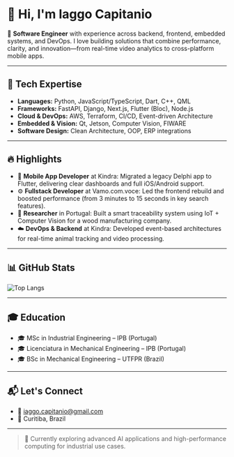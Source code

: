 # 👋 Hi, I'm Iaggo Capitanio

🎯 **Software Engineer** with experience across backend, frontend, embedded systems, and DevOps. I love building solutions that combine performance, clarity, and innovation—from real-time video analytics to cross-platform mobile apps.

---

## 🔧 Tech Expertise

- **Languages:** Python, JavaScript/TypeScript, Dart, C++, QML
- **Frameworks:** FastAPI, Django, Next.js, Flutter (Bloc), Node.js
- **Cloud & DevOps:** AWS, Terraform, CI/CD, Event-driven Architecture
- **Embedded & Vision:** Qt, Jetson, Computer Vision, FIWARE
- **Software Design:** Clean Architecture, OOP, ERP integrations

---

## 🔥 Highlights

- 🚀 **Mobile App Developer** at Kindra: Migrated a legacy Delphi app to Flutter, delivering clear dashboards and full iOS/Android support.
- ⚙️ **Fullstack Developer** at Vamo.com.voce: Led the frontend rebuild and boosted performance (from 3 minutes to 15 seconds in key search features).
- 🧠 **Researcher** in Portugal: Built a smart traceability system using IoT + Computer Vision for a wood manufacturing company.
- ☁️ **DevOps & Backend** at Kindra: Developed event-based architectures for real-time animal tracking and video processing.

---

## 📊 GitHub Stats

![Top Langs](https://github-readme-stats.vercel.app/api/top-langs/?username=iaggocapitanio1&layout=compact&theme=dark&hide=html,css)

---

## 🎓 Education

- 🎓 MSc in Industrial Engineering – IPB (Portugal)
- 🎓 Licenciatura in Mechanical Engineering – IPB (Portugal)
- 🎓 BSc in Mechanical Engineering – UTFPR (Brazil)

---

## 📬 Let's Connect

- 📧 iaggo.capitanio@gmail.com
- 📍 Curitiba, Brazil

---

> 🚧 Currently exploring advanced AI applications and high-performance computing for industrial use cases.

